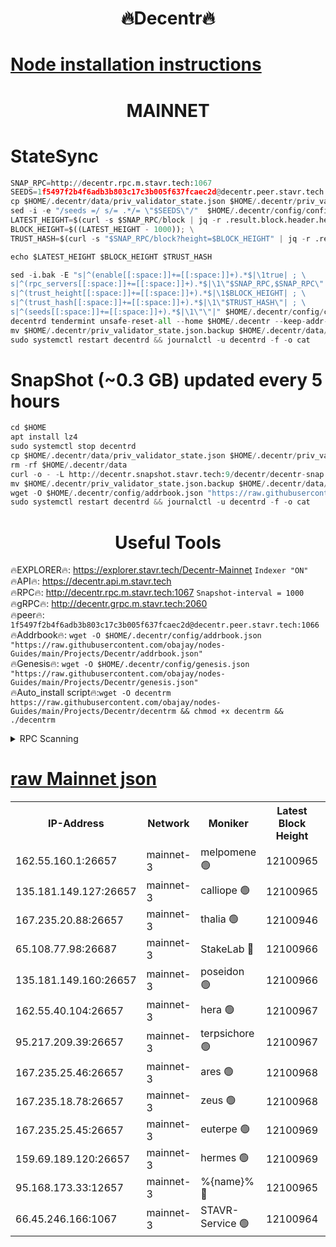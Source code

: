 <h1 align="center"> 🔥Decentr🔥</h1>

[Node installation instructions](https://github.com/obajay/nodes-Guides/tree/main/Projects/Decentr)
=
<h1 align="center"> MAINNET</h1>

# StateSync
```python
SNAP_RPC=http://decentr.rpc.m.stavr.tech:1067
SEEDS=1f5497f2b4f6adb3b803c17c3b005f637fcaec2d@decentr.peer.stavr.tech:1066
cp $HOME/.decentr/data/priv_validator_state.json $HOME/.decentr/priv_validator_state.json.backup
sed -i -e "/seeds =/ s/= .*/= \"$SEEDS\"/"  $HOME/.decentr/config/config.toml
LATEST_HEIGHT=$(curl -s $SNAP_RPC/block | jq -r .result.block.header.height); \
BLOCK_HEIGHT=$((LATEST_HEIGHT - 1000)); \
TRUST_HASH=$(curl -s "$SNAP_RPC/block?height=$BLOCK_HEIGHT" | jq -r .result.block_id.hash)

echo $LATEST_HEIGHT $BLOCK_HEIGHT $TRUST_HASH

sed -i.bak -E "s|^(enable[[:space:]]+=[[:space:]]+).*$|\1true| ; \
s|^(rpc_servers[[:space:]]+=[[:space:]]+).*$|\1\"$SNAP_RPC,$SNAP_RPC\"| ; \
s|^(trust_height[[:space:]]+=[[:space:]]+).*$|\1$BLOCK_HEIGHT| ; \
s|^(trust_hash[[:space:]]+=[[:space:]]+).*$|\1\"$TRUST_HASH\"| ; \
s|^(seeds[[:space:]]+=[[:space:]]+).*$|\1\"\"|" $HOME/.decentr/config/config.toml
decentrd tendermint unsafe-reset-all --home $HOME/.decentr --keep-addr-book
mv $HOME/.decentr/priv_validator_state.json.backup $HOME/.decentr/data/priv_validator_state.json
sudo systemctl restart decentrd && journalctl -u decentrd -f -o cat
```
# SnapShot (~0.3 GB) updated every 5 hours
```python
cd $HOME
apt install lz4
sudo systemctl stop decentrd
cp $HOME/.decentr/data/priv_validator_state.json $HOME/.decentr/priv_validator_state.json.backup
rm -rf $HOME/.decentr/data
curl -o - -L http://decentr.snapshot.stavr.tech:9/decentr/decentr-snap.tar.lz4 | lz4 -c -d - | tar -x -C $HOME/.decentr --strip-components 2
mv $HOME/.decentr/priv_validator_state.json.backup $HOME/.decentr/data/priv_validator_state.json
wget -O $HOME/.decentr/config/addrbook.json "https://raw.githubusercontent.com/obajay/nodes-Guides/main/Projects/Decentr/addrbook.json"
sudo systemctl restart decentrd && journalctl -u decentrd -f -o cat
```

 <h1 align="center"> Useful Tools</h1>

🔥EXPLORER🔥:     https://explorer.stavr.tech/Decentr-Mainnet        `Indexer "ON"` \
🔥API🔥:          https://decentr.api.m.stavr.tech \
🔥RPC🔥:          http://decentr.rpc.m.stavr.tech:1067              `Snapshot-interval = 1000` \
🔥gRPC🔥:         http://decentr.grpc.m.stavr.tech:2060 \
🔥peer🔥:         `1f5497f2b4f6adb3b803c17c3b005f637fcaec2d@decentr.peer.stavr.tech:1066` \
🔥Addrbook🔥:  `wget -O $HOME/.decentr/config/addrbook.json "https://raw.githubusercontent.com/obajay/nodes-Guides/main/Projects/Decentr/addrbook.json"` \
🔥Genesis🔥:  `wget -O $HOME/.decentr/config/genesis.json "https://raw.githubusercontent.com/obajay/nodes-Guides/main/Projects/Decentr/genesis.json"` \
🔥Auto_install script🔥:`wget -O decentrm https://raw.githubusercontent.com/obajay/nodes-Guides/main/Projects/Decentr/decentrm && chmod +x decentrm && ./decentrm`

<details>
<summary>RPC Scanning</summary>

<h2 align="center"> We scan nodes in real time every 4 hours. And we provide the final result of RPC endpoints.
We cannot influence the operation of these nodes in any way. </h2>


```python
If Voting Power is higher than 0 --> then the Node is a validator of the network and may be subject to attack and be a potential threat to the chain.
```
```python
We marked such validators with a red symbol
```

</details>

[raw Mainnet json](https://rpc-check.decentrm.stavr.tech/decentrm/rpc-decentrm-result.json)
=



<table><tr><th>IP-Address</th><th>Network</th><th>Moniker</th><th>Latest Block Height</th><th>Earliest Block Height</th><th>Catching Up</th><th>Tx Index</th><th>Voting Power</th><th>Scan Time</th></tr><tr><td>162.55.160.1:26657</td><td>mainnet-3</td><td>melpomene 🟢</td><td>12100965</td><td>1688950</td><td>False</td><td>on</td><td>0</td><td>2023-12-23T19:23:39.806331633UTC</td></tr><tr><td>135.181.149.127:26657</td><td>mainnet-3</td><td>calliope 🟢</td><td>12100965</td><td>1688950</td><td>False</td><td>on</td><td>0</td><td>2023-12-23T19:23:40.168297480UTC</td></tr><tr><td>167.235.20.88:26657</td><td>mainnet-3</td><td>thalia 🟢</td><td>12100946</td><td>1688950</td><td>False</td><td>on</td><td>0</td><td>2023-12-23T19:23:45.927369683UTC</td></tr><tr><td>65.108.77.98:26687</td><td>mainnet-3</td><td>StakeLab 🔴</td><td>12100966</td><td>1688950</td><td>False</td><td>on</td><td>5335967</td><td>2023-12-23T19:23:46.357781540UTC</td></tr><tr><td>135.181.149.160:26657</td><td>mainnet-3</td><td>poseidon 🟢</td><td>12100966</td><td>1688950</td><td>False</td><td>on</td><td>0</td><td>2023-12-23T19:23:49.091373588UTC</td></tr><tr><td>162.55.40.104:26657</td><td>mainnet-3</td><td>hera 🟢</td><td>12100967</td><td>1688950</td><td>False</td><td>on</td><td>0</td><td>2023-12-23T19:23:51.458493959UTC</td></tr><tr><td>95.217.209.39:26657</td><td>mainnet-3</td><td>terpsichore 🟢</td><td>12100967</td><td>1688950</td><td>False</td><td>on</td><td>0</td><td>2023-12-23T19:23:53.859444595UTC</td></tr><tr><td>167.235.25.46:26657</td><td>mainnet-3</td><td>ares 🟢</td><td>12100968</td><td>1688950</td><td>False</td><td>on</td><td>0</td><td>2023-12-23T19:23:58.290128243UTC</td></tr><tr><td>167.235.18.78:26657</td><td>mainnet-3</td><td>zeus 🟢</td><td>12100968</td><td>1688950</td><td>False</td><td>on</td><td>0</td><td>2023-12-23T19:24:00.661861622UTC</td></tr><tr><td>167.235.25.45:26657</td><td>mainnet-3</td><td>euterpe 🟢</td><td>12100969</td><td>1688950</td><td>False</td><td>on</td><td>0</td><td>2023-12-23T19:24:02.929781793UTC</td></tr><tr><td>159.69.189.120:26657</td><td>mainnet-3</td><td>hermes 🟢</td><td>12100969</td><td>1688950</td><td>False</td><td>on</td><td>0</td><td>2023-12-23T19:24:03.176133949UTC</td></tr><tr><td>95.168.173.33:12657</td><td>mainnet-3</td><td>%{name}% 🔴</td><td>12100965</td><td>8964001</td><td>False</td><td>on</td><td>4173634</td><td>2023-12-23T19:23:41.266644371UTC</td></tr><tr><td>66.45.246.166:1067</td><td>mainnet-3</td><td>STAVR-Service 🟢</td><td>12100964</td><td>12099001</td><td>False</td><td>on</td><td>0</td><td>2023-12-23T19:23:40.733095312UTC</td></tr></table>